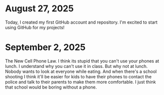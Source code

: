 # August 27, 2025
Today, I created my first GitHub account and repository. I'm excited to start using GitHub for my projects!
# September 2, 2025
The New Cell Phone Law. I think its stupid that you can't use your phones at lunch. I understand why you can't use it in class. But why not at lunch. Nobody wants to look at everyone while eating. And when there's a school shooting I think it'll be easier for kids to have their phones to contact the police and talk to their parents to make them more comfortable. I just think that school would be boring without a phone.
